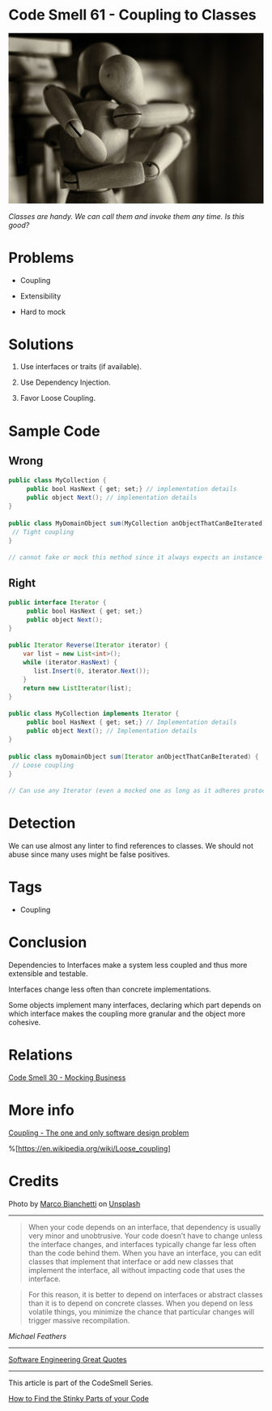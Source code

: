 # Code Smell 61 - Coupling to Classes

![Code Smell 61 - Coupling to Classes](Code%20Smell%2061%20-%20Coupling%20to%20Classes.jpg)

*Classes are handy. We can call them and invoke them any time. Is this good?*

# Problems

- Coupling

- Extensibility

- Hard to mock

# Solutions

1. Use interfaces or traits (if available).

2. Use Dependency Injection.

3. Favor Loose Coupling.

# Sample Code

## Wrong

[Gist Url]: # (https://gist.github.com/mcsee/e805e3d4540de21d6c1c3ff0341aac5a)
```java
public class MyCollection { 
     public bool HasNext { get; set;} // implementation details
     public object Next(); // implementation details
}

public class MyDomainObject sum(MyCollection anObjectThatCanBeIterated) {
 // Tight coupling
}

// cannot fake or mock this method since it always expects an instance of MyCollection
```

## Right

[Gist Url]: # (https://gist.github.com/mcsee/0358951abbf771f2b63a3ae6833ea210)
```java
public interface Iterator { 
     public bool HasNext { get; set;}
     public object Next();
}

public Iterator Reverse(Iterator iterator) {
    var list = new List<int>();
    while (iterator.HasNext) {
       list.Insert(0, iterator.Next());
    }
    return new ListIterator(list);
}

public class MyCollection implements Iterator { 
     public bool HasNext { get; set;} // Implementation details
     public object Next(); // Implementation details
}

public class myDomainObject sum(Iterator anObjectThatCanBeIterated) {
 // Loose coupling
}

// Can use any Iterator (even a mocked one as long as it adheres protocol)
```

# Detection

We can use almost any linter to find references to classes. We should not abuse since many uses might be false positives.

# Tags

- Coupling

# Conclusion

Dependencies to Interfaces make a system less coupled and thus more extensible and testable.

Interfaces change less often than concrete implementations.

Some objects implement many interfaces, declaring which part depends on which interface makes the coupling more granular and the object more cohesive. 

# Relations

[Code Smell 30 - Mocking Business](https://github.com/mcsee/Software-Design-Articles/tree/main/Articles/Code%20Smells/Code%20Smell%2030%20-%20Mocking%20Business/readme.md)

# More info

[Coupling - The one and only software design problem](https://github.com/mcsee/Software-Design-Articles/tree/main/Articles/Theory/Coupling%20-%20The%20one%20and%20only%20software%20design%20problem/readme.md) 

%[https://en.wikipedia.org/wiki/Loose_coupling]

# Credits

Photo by [Marco Bianchetti](https://unsplash.com/@marcobian) on [Unsplash](https://unsplash.com/s/photos/hug)

* * *

> When your code depends on an interface, that dependency is usually very minor and unobtrusive. Your code doesn’t have to change unless the interface changes, and interfaces typically change far less often than the code behind them. When you have an interface, you can edit classes that implement that interface or add new classes that implement the interface, all without impacting code that uses the interface.

> For this reason, it is better to depend on interfaces or abstract classes than it is to depend on concrete classes. When you depend on less volatile things, you minimize the chance that particular changes will trigger massive recompilation.

_Michael Feathers_
 
* * *
 
[Software Engineering Great Quotes](https://github.com/mcsee/Software-Design-Articles/tree/main/Articles/Quotes/Software%20Engineering%20Great%20Quotes/readme.md)

* * *

This article is part of the CodeSmell Series.

[How to Find the Stinky Parts of your Code](https://github.com/mcsee/Software-Design-Articles/tree/main/Articles/Code%20Smells/How%20to%20Find%20the%20Stinky%20parts%20of%20your%20Code/readme.md)